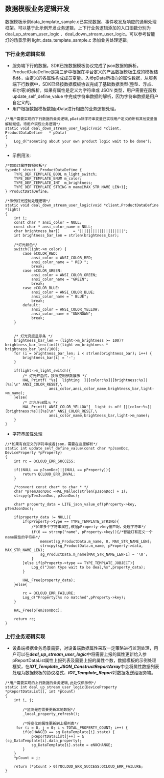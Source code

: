 ##  数据模板业务逻辑开发
数据模板示例data_template_sample.c已实现数据、事件收发及响应的通用处理框架。可以基于此示例开发业务逻辑，上下行业务逻辑添加的入口函数分别为 deal_up_stream_user_logic 、deal_down_stream_user_logic。可以参考智能灯的场景示例 light_data_template_sample.c 添加业务处理逻辑。

### 下行业务逻辑实现
- 服务端下行的数据，SDK已按数据模板协议完成了json数据的解析。ProductDataDefine是第三步中根据在平台定义的产品数据模板生成的模板结构体，由定义的各属性构成成员变量。入参pData所指向的属性数据，从服务端下行数据中，SDK已经按数据模板协议完成了基础数据类型(整型、浮点、布尔等)的解析，如果有属性是定义为字符串或 JSON 类型，用户需要在函数 update_self_define_value 中完成字符串数据的解析，因为字符串数据是用户自定义的。
- 用户根据数据模板数据pData进行相应的业务逻辑处理。
```
/*用户需要实现的下行数据的业务逻辑,pData除字符串变量已实现用户定义的所有其他变量值解析赋值，待用户实现业务逻辑*/
static void deal_down_stream_user_logic(void *client, ProductDataDefine   * pData)
{
	Log_d("someting about your own product logic wait to be done");
}
```

- 示例用法:

```
/*智能灯属性数据模板*/
typedef struct _ProductDataDefine {
    TYPE_DEF_TEMPLATE_BOOL m_light_switch; 
    TYPE_DEF_TEMPLATE_ENUM m_color;
    TYPE_DEF_TEMPLATE_INT  m_brightness;
    TYPE_DEF_TEMPLATE_STRING m_name[MAX_STR_NAME_LEN+1];
} ProductDataDefine; 

/*示例灯光控制处理逻辑*/
static void deal_down_stream_user_logic(void *client,ProductDataDefine *light)
{
	int i;
    const char * ansi_color = NULL;
    const char * ansi_color_name = NULL;
    char brightness_bar[]      = "||||||||||||||||||||";
    int brightness_bar_len = strlen(brightness_bar);

	/*灯光颜色*/
	switch(light->m_color) {
	    case eCOLOR_RED:
	        ansi_color = ANSI_COLOR_RED;
	        ansi_color_name = " RED ";
	        break;
	    case eCOLOR_GREEN:
	        ansi_color = ANSI_COLOR_GREEN;
	        ansi_color_name = "GREEN";
	        break;
	    case eCOLOR_BLUE:
	        ansi_color = ANSI_COLOR_BLUE;
	        ansi_color_name = " BLUE";
	        break;
	    default:
	        ansi_color = ANSI_COLOR_YELLOW;
	        ansi_color_name = "UNKNOWN";
	        break;
	}


	/* 灯光亮度显示条 */		    
    brightness_bar_len = (light->m_brightness >= 100)?brightness_bar_len:(int)((light->m_brightness * brightness_bar_len)/100);
    for (i = brightness_bar_len; i < strlen(brightness_bar); i++) {
        brightness_bar[i] = '-';
    }

	if(light->m_light_switch){
        /* 灯光开启式，按照控制参数展示 */
		HAL_Printf( "%s[  lighting  ]|[color:%s]|[brightness:%s]|[%s]\n" ANSI_COLOR_RESET,\
					ansi_color,ansi_color_name,brightness_bar,light->m_name);
	}else{
		/* 灯光关闭展示 */
		HAL_Printf( ANSI_COLOR_YELLOW"[  light is off ]|[color:%s]|[brightness:%s]|[%s]\n" ANSI_COLOR_RESET,\
					ansi_color_name,brightness_bar,light->m_name);	
	}
}

```

- 字符串属性处理

```
//*如果有自定义的字符串或者json，需要在这里解析*/
static int update_self_define_value(const char *pJsonDoc, DeviceProperty *pProperty) 
{
    int rc = QCLOUD_ERR_SUCCESS;
		
	if((NULL == pJsonDoc)||(NULL == pProperty)){
		return QCLOUD_ERR_INVAL;
	}
	
	/*convert const char* to char * */
	char *pTemJsonDoc =HAL_Malloc(strlen(pJsonDoc) + 1);
	strcpy(pTemJsonDoc, pJsonDoc);

	char* property_data = LITE_json_value_of(pProperty->key, pTemJsonDoc);	
	
    if(property_data != NULL){
		if(pProperty->type == TYPE_TEMPLATE_STRING){
			/*如果多个字符串属性,根据pProperty->key值匹配，处理字符串*/					
			if(0 == strcmp("name", pProperty->key)){/*智能灯有定义一个name属性的字符串*/
				memset(sg_ProductData.m_name, 0, MAX_STR_NAME_LEN);
				strncpy(sg_ProductData.m_name, pProperty->data, MAX_STR_NAME_LEN);
				sg_ProductData.m_name[MAX_STR_NAME_LEN-1] = '\0';
			}
		}else if(pProperty->type == TYPE_TEMPLATE_JOBJECT){
			Log_d("Json type wait to be deal,%s",property_data);	
		}
		
		HAL_Free(property_data);
    }else{
		
		rc = QCLOUD_ERR_FAILURE;
		Log_d("Property:%s no matched",pProperty->key);	
	}
	
	HAL_Free(pTemJsonDoc);
		
    return rc;
}
```

###  上行业务逻辑实现

- 设备端根据业务场景需要，对设备端数据属性采取一定策略进行监测处理，用户可以在***deal_up_stream_user_logic***中将需要上报的属性更新给入参pReportDataList属性上报列表及需要上报的属性个数，数据模板的示例处理框架，在***IOT_Template_JSON_ConstructReportArray***中会将属性数据列表处理为数据模板的协议格式，***IOT_Template_Report***将数据发送给服务端。

```
/*用户需要实现的上行数据的业务逻辑,此处仅供示例*/
static int deal_up_stream_user_logic(DeviceProperty *pReportDataList[], int *pCount)
{
	int i, j;
	
		/*监测是否需要更新本地数据*/
		_local_property_refresh(); 

		/*将变化的属性更新到上报列表*/
     for (i = 0, j = 0; i < TOTAL_PROPERTY_COUNT; i++) {       
        if(eCHANGED == sg_DataTemplate[i].state) {
            pReportDataList[j++] = &(sg_DataTemplate[i].data_property);
			sg_DataTemplate[i].state = eNOCHANGE;
        }
    }
	*pCount = j;

	return (*pCount > 0)?QCLOUD_ERR_SUCCESS:QCLOUD_ERR_FAILURE;
}

```